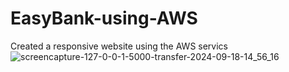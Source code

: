 # EasyBank-using-AWS
Created a responsive website using the AWS servics 
![screencapture-127-0-0-1-5000-transfer-2024-09-18-14_56_16](https://github.com/user-attachments/assets/48720309-eb79-48da-ac17-e2594c7e8740)
